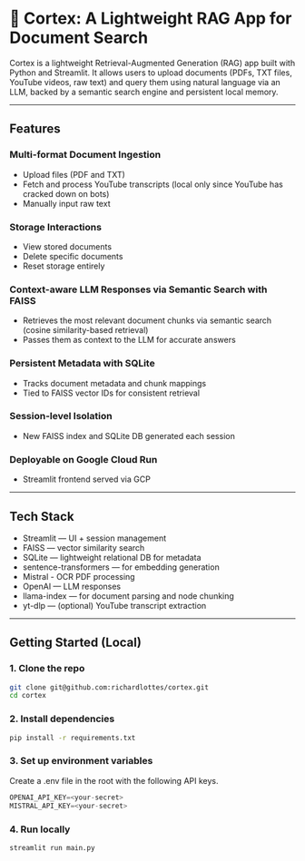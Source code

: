 # 🧠 Cortex: A Lightweight RAG App for Document Search
Cortex is a lightweight Retrieval-Augmented Generation (RAG) app built with Python and Streamlit. It allows users to upload documents (PDFs, TXT files, YouTube videos, raw text) and query them using natural language via an LLM, backed by a semantic search engine and persistent local memory.

---

## Features
### Multi-format Document Ingestion
- Upload files (PDF and TXT)
- Fetch and process YouTube transcripts (local only since YouTube has cracked down on bots)
- Manually input raw text

### Storage Interactions
- View stored documents
- Delete specific documents
- Reset storage entirely 

### Context-aware LLM Responses via Semantic Search with FAISS
- Retrieves the most relevant document chunks via semantic search (cosine similarity-based retrieval)
- Passes them as context to the LLM for accurate answers

### Persistent Metadata with SQLite
- Tracks document metadata and chunk mappings
- Tied to FAISS vector IDs for consistent retrieval

### Session-level Isolation
- New FAISS index and SQLite DB generated each session

### Deployable on Google Cloud Run
- Streamlit frontend served via GCP

---

## Tech Stack
- Streamlit — UI + session management
- FAISS — vector similarity search
- SQLite — lightweight relational DB for metadata
- sentence-transformers — for embedding generation
- Mistral - OCR PDF processing
- OpenAI — LLM responses
- llama-index — for document parsing and node chunking
- yt-dlp — (optional) YouTube transcript extraction

---

## Getting Started (Local)

### 1. Clone the repo
```bash
git clone git@github.com:richardlottes/cortex.git
cd cortex
```

### 2. Install dependencies
```bash
pip install -r requirements.txt
```

### 3. Set up environment variables
Create a .env file in the root with the following API keys.
```python
OPENAI_API_KEY=<your-secret>
MISTRAL_API_KEY=<your-secret>
```

### 4. Run locally
```bash
streamlit run main.py
```
